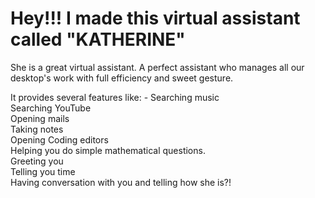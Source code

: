 <h1> <strong>Hey!!! I made this virtual assistant called "KATHERINE"  </strong></h1>
She is a great virtual assistant.
A perfect assistant who manages all our desktop's work with full efficiency and sweet gesture.

It provides several features like: -
Searching music<br>
Searching YouTube <br>
Opening mails <br>
Taking notes<br> 
Opening Coding editors<br>
Helping you do simple mathematical questions.<br>
Greeting you <br>
Telling you time<br>
Having conversation with you and telling how she is?!
